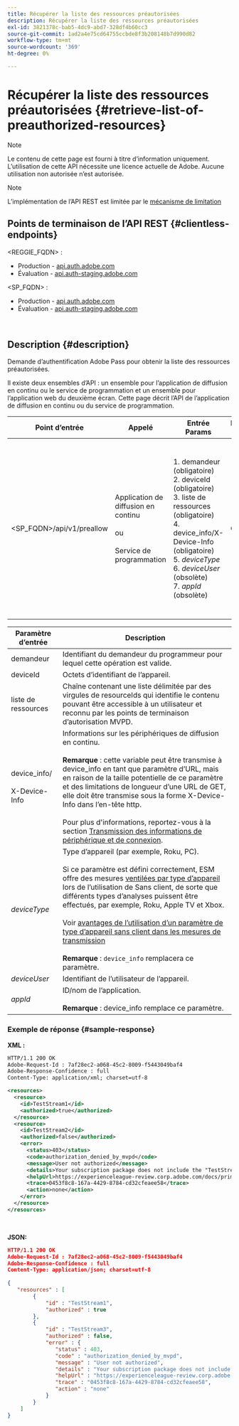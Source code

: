 ```yaml
---
title: Récupérer la liste des ressources préautorisées
description: Récupérer la liste des ressources préautorisées
exl-id: 3821378c-bab5-4dc9-abd7-328df4b60cc3
source-git-commit: 1ad2a4e75cd64755ccbde8f3b208148b7d990d82
workflow-type: tm+mt
source-wordcount: '369'
ht-degree: 0%

---
```


# Récupérer la liste des ressources préautorisées {#retrieve-list-of-preauthorized-resources}

>[!NOTE]
>
>Le contenu de cette page est fourni à titre d’information uniquement. L’utilisation de cette API nécessite une licence actuelle de Adobe. Aucune utilisation non autorisée n’est autorisée.

>[!NOTE]
>
> L’implémentation de l’API REST est limitée par le [mécanisme de limitation](/help/authentication/throttling-mechanism.md)

## Points de terminaison de l’API REST {#clientless-endpoints}

&lt;REGGIE_FQDN> :

* Production - [api.auth.adobe.com](http://api.auth.adobe.com/)
* Évaluation - [api.auth-staging.adobe.com](http://api.auth-staging.adobe.com/)

&lt;SP_FQDN> :

* Production - [api.auth.adobe.com](http://api.auth.adobe.com/)
* Évaluation - [api.auth-staging.adobe.com](http://api.auth-staging.adobe.com/)

</br>

## Description {#description}

Demande d’authentification Adobe Pass pour obtenir la liste des ressources préautorisées.

Il existe deux ensembles d’API : un ensemble pour l’application de diffusion en continu ou le service de programmation et un ensemble pour l’application web du deuxième écran. Cette page décrit l’API de l’application de diffusion en continu ou du service de programmation.


| Point d’entrée | Appelé </br> | Entrée   </br> Params | Méthode HTTP </br> | Réponse | Réponse HTTP </br> |
| --- | --- | --- | --- | --- | --- |
| &lt;SP_FQDN>/api/v1/preallow | Application de diffusion en continu</br></br>ou</br></br>Service de programmation | 1. demandeur (obligatoire)</br>2.  deviceId (obligatoire)</br>3.  liste de ressources (obligatoire)</br>4.  device_info/X-Device-Info (obligatoire)</br>5.  _deviceType_</br> 6.  _deviceUser_ (obsolète)</br>7.  _appId_ (obsolète) | GET | XML ou JSON contenant des décisions de préautorisation ou des détails d’erreur individuels. Voir les exemples ci-dessous. | 200 - Succès</br></br>400 - Bad request</br></br>401 - Unauthorized</br></br>405 - Méthode non autorisée </br></br>412 - Échec de la précondition</br></br>500 - Erreur interne du serveur |


| Paramètre d’entrée | Description |
| --- | --- |
| demandeur | Identifiant du demandeur du programmeur pour lequel cette opération est valide. |
| deviceId | Octets d’identifiant de l’appareil. |
| liste de ressources | Chaîne contenant une liste délimitée par des virgules de resourceIds qui identifie le contenu pouvant être accessible à un utilisateur et reconnu par les points de terminaison d’autorisation MVPD. |
| device_info/</br></br>X-Device-Info | Informations sur les périphériques de diffusion en continu.</br></br>**Remarque** : cette variable peut être transmise à device_info en tant que paramètre d’URL, mais en raison de la taille potentielle de ce paramètre et des limitations de longueur d’une URL de GET, elle doit être transmise sous la forme X-Device-Info dans l’en-tête http. </br></br>Pour plus d&#39;informations, reportez-vous à la section [Transmission des informations de périphérique et de connexion](/help/authentication/passing-client-information-device-connection-and-application.md). |
| _deviceType_ | Type d’appareil (par exemple, Roku, PC).</br></br>Si ce paramètre est défini correctement, ESM offre des mesures [ventilées par type d’appareil](/help/authentication/entitlement-service-monitoring-overview.md#clientless_device_type) lors de l’utilisation de Sans client, de sorte que différents types d’analyses puissent être effectués, par exemple, Roku, Apple TV et Xbox.</br></br>Voir [ avantages de l’utilisation d’un paramètre de type d’appareil sans client dans les mesures de transmission ](/help/authentication/benefits-of-using-the-clientless-devicetype-parameter-in-pass-metrics.md)</br></br>**Remarque** : `device_info` remplacera ce paramètre. |
| _deviceUser_ | Identifiant de l’utilisateur de l’appareil. |
| _appId_ | ID/nom de l’application. </br></br>**Remarque** : device_info remplace ce paramètre. |



### Exemple de réponse {#sample-response}



**XML :**

```XML
HTTP/1.1 200 OK
Adobe-Request-Id : 7af28ec2-a068-45c2-8009-f5443049baf4
Adobe-Response-Confidence : full
Content-Type: application/xml; charset=utf-8

<resources>
  <resource>
    <id>TestStream1</id>
    <authorized>true</authorized>
  </resource>
  <resource>
    <id>TestStream2</id>
    <authorized>false</authorized>
    <error>
      <status>403</status>
      <code>authorization_denied_by_mvpd</code>
      <message>User not authorized</message>
      <details>Your subscription package does not include the "TestStream3" channel.</details>
      <helpUrl>https://experienceleague-review.corp.adobe.com/docs/primetime/authentication/auth-features/error-reportn/enhanced-error-codes.html#error-codes</helpUrl>
      <trace>0453f8c8-167a-4429-8784-cd32cfeaee58</trace>
      <action>none</action>
    </error>
  </resource>
</resources>
```

</br>

**JSON:**

```JSON
HTTP/1.1 200 OK
Adobe-Request-Id : 7af28ec2-a068-45c2-8009-f5443049baf4
Adobe-Response-Confidence : full
Content-Type: application/json; charset=utf-8
 
{
   "resources" : [
        {
            "id" : "TestStream1",
            "authorized" : true
        },
        {
            "id" : "TestStream3",
            "authorized" : false,
            "error" : {
               "status" : 403,
               "code" : "authorization_denied_by_mvpd",
               "message" : "User not authorized",
               "details" : "Your subscription package does not include the "TestStream3" channel.",
               "helpUrl" : "https://experienceleague-review.corp.adobe.com/docs/primetime/authentication/auth-features/error-reportn/enhanced-error-codes.html#error-codes",
               "trace" : "0453f8c8-167a-4429-8784-cd32cfeaee58",
               "action" : "none"
            }
        } 
    ]
}
```
